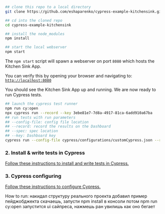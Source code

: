 ```bash
## clone this repo to a local directory
git clone https://github.com/eshaparenko/cypress-example-kitchensink.git

## cd into the cloned repo
cd cypress-example-kitchensink

## install the node_modules
npm install

## start the local webserver
npm start
```

The `npm start` script will spawn a webserver on port `8080` which hosts the Kitchen Sink App.

You can verify this by opening your browser and navigating to: [`http://localhost:8080`](http://localhost:8080)

You should see the Kitchen Sink App up and running. We are now ready to run Cypress tests.

```bash
## launch the cypress test runner
npm run cy:open
npx cypress run --record --key 3ebe81e7-7d8a-4917-81ca-6add910a67ba
## run tests with run parameters
## --config-file: config file location
## --record: record the results on the Dashboard
## --spec: spec location
## --key: Dashboard key
cypress run --config-file cypress/configurations/customCypress.json --record --browser chrome --spec **/todoPageObject.spec.js --key 3ebe81e7-7d8a-4917-81ca-6add910a67ba

```
### 2. Install & write tests in Cypress

[Follow these instructions to install and write tests in Cypress.](https://on.cypress.io/installing-cypress)

### 3. Cypress configuring

[Follow these instructions to configure Cypress.](https://docs.cypress.io/guides/references/configuration#Options)


How to run:
накидал структуру реального проекта
добавил пример пейджобджекта
скачаешь, запусти npm install в консоли
потом npm run cy:open
запустится ui сайпреса, нажмешь ран увилишь как оно бегает


